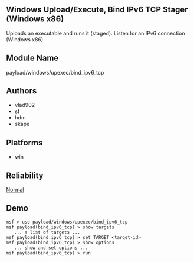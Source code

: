 ## Windows Upload/Execute, Bind IPv6 TCP Stager (Windows x86)

Uploads an executable and runs it (staged). Listen for an 
IPv6 connection (Windows x86)


## Module Name
payload/windows/upexec/bind_ipv6_tcp

## Authors
* vlad902
* sf
* hdm
* skape





## Platforms
* win

## Reliability
[Normal](https://github.com/rapid7/metasploit-framework/wiki/Exploit-Ranking)

## Demo

```
msf > use payload/windows/upexec/bind_ipv6_tcp
msf payload(bind_ipv6_tcp) > show targets
   ... a list of targets ...
msf payload(bind_ipv6_tcp) > set TARGET <target-id>
msf payload(bind_ipv6_tcp) > show options
   ... show and set options ...
msf payload(bind_ipv6_tcp) > run
```
    
    